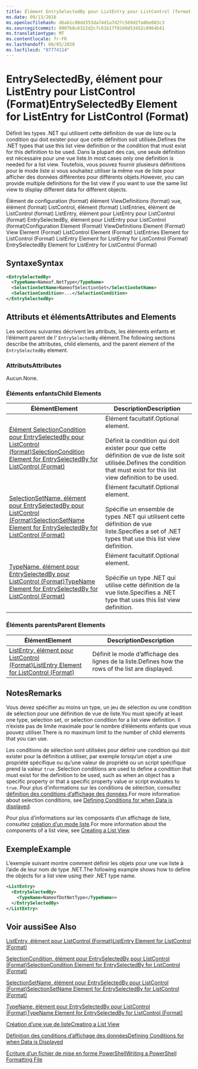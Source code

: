 ```yaml
---
title: Élément EntrySelectedBy pour ListEntry pour ListControl (format) | Microsoft Docs
ms.date: 09/13/2016
ms.openlocfilehash: d6ab1c08dd353da74d1a7d27c569d2fa86e083c3
ms.sourcegitcommit: 0907b8c6322d2c7c61b17f8168d53452c8964b41
ms.translationtype: MT
ms.contentlocale: fr-FR
ms.lasthandoff: 08/05/2020
ms.locfileid: "87774114"
---
```

# <a name="entryselectedby-element-for-listentry-for-listcontrol-format"></a><span data-ttu-id="e5eb5-102">EntrySelectedBy, élément pour ListEntry pour ListControl (Format)</span><span class="sxs-lookup"><span data-stu-id="e5eb5-102">EntrySelectedBy Element for ListEntry for ListControl (Format)</span></span>

<span data-ttu-id="e5eb5-103">Définit les types .NET qui utilisent cette définition de vue de liste ou la condition qui doit exister pour que cette définition soit utilisée.</span><span class="sxs-lookup"><span data-stu-id="e5eb5-103">Defines the .NET types that use this list view definition or the condition that must exist for this definition to be used.</span></span> <span data-ttu-id="e5eb5-104">Dans la plupart des cas, une seule définition est nécessaire pour une vue liste.</span><span class="sxs-lookup"><span data-stu-id="e5eb5-104">In most cases only one definition is needed for a list view.</span></span> <span data-ttu-id="e5eb5-105">Toutefois, vous pouvez fournir plusieurs définitions pour le mode liste si vous souhaitez utiliser la même vue de liste pour afficher des données différentes pour différents objets.</span><span class="sxs-lookup"><span data-stu-id="e5eb5-105">However, you can provide multiple definitions for the list view if you want to use the same list view to display different data for different objects.</span></span>

<span data-ttu-id="e5eb5-106">Élément de configuration (format) élément ViewDefinitions (format) vue, élément (format) ListControl, élément (format) ListEntries, élément de ListControl (format) ListEntry, élément pour ListEntry pour ListControl (format) EntrySelectedBy, élément pour ListEntry pour ListControl (format)</span><span class="sxs-lookup"><span data-stu-id="e5eb5-106">Configuration Element (Format) ViewDefinitions Element (Format) View Element (Format) ListControl Element (Format) ListEntries Element for ListControl (Format) ListEntry Element for ListEntry for ListControl (Format) EntrySelectedBy Element for ListEntry for ListControl (Format)</span></span>

## <a name="syntax"></a><span data-ttu-id="e5eb5-107">Syntaxe</span><span class="sxs-lookup"><span data-stu-id="e5eb5-107">Syntax</span></span>

```xml
<EntrySelectedBy>
  <TypeName>Nameof.NetType</TypeName>
  <SelectionSetName>NameofSelectionSet</SelectionSetName>
  <SelectionCondition>...</SelectionCondition>
</EntrySelectedBy>
```

## <a name="attributes-and-elements"></a><span data-ttu-id="e5eb5-108">Attributs et éléments</span><span class="sxs-lookup"><span data-stu-id="e5eb5-108">Attributes and Elements</span></span>

<span data-ttu-id="e5eb5-109">Les sections suivantes décrivent les attributs, les éléments enfants et l’élément parent de l' `EntrySelectedBy` élément.</span><span class="sxs-lookup"><span data-stu-id="e5eb5-109">The following sections describe the attributes, child elements, and the parent element of the `EntrySelectedBy` element.</span></span>

### <a name="attributes"></a><span data-ttu-id="e5eb5-110">Attributs</span><span class="sxs-lookup"><span data-stu-id="e5eb5-110">Attributes</span></span>

<span data-ttu-id="e5eb5-111">Aucun.</span><span class="sxs-lookup"><span data-stu-id="e5eb5-111">None.</span></span>

### <a name="child-elements"></a><span data-ttu-id="e5eb5-112">Éléments enfants</span><span class="sxs-lookup"><span data-stu-id="e5eb5-112">Child Elements</span></span>

|<span data-ttu-id="e5eb5-113">Élément</span><span class="sxs-lookup"><span data-stu-id="e5eb5-113">Element</span></span>|<span data-ttu-id="e5eb5-114">Description</span><span class="sxs-lookup"><span data-stu-id="e5eb5-114">Description</span></span>|
|-------------|-----------------|
|[<span data-ttu-id="e5eb5-115">Élément SelectionCondition pour EntrySelectedBy pour ListControl (format)</span><span class="sxs-lookup"><span data-stu-id="e5eb5-115">SelectionCondition Element for EntrySelectedBy for ListControl  (Format)</span></span>](./selectioncondition-element-for-entryselectedby-for-listcontrol-format.md)|<span data-ttu-id="e5eb5-116">Élément facultatif.</span><span class="sxs-lookup"><span data-stu-id="e5eb5-116">Optional element.</span></span><br /><br /> <span data-ttu-id="e5eb5-117">Définit la condition qui doit exister pour que cette définition de vue de liste soit utilisée.</span><span class="sxs-lookup"><span data-stu-id="e5eb5-117">Defines the condition that must exist for this list view definition to be used.</span></span>|
|[<span data-ttu-id="e5eb5-118">SelectionSetName, élément pour EntrySelectedBy pour ListControl (Format)</span><span class="sxs-lookup"><span data-stu-id="e5eb5-118">SelectionSetName Element for EntrySelectedBy for ListControl (Format)</span></span>](./selectionsetname-element-for-entryselectedby-for-listcontrol-format.md)|<span data-ttu-id="e5eb5-119">Élément facultatif.</span><span class="sxs-lookup"><span data-stu-id="e5eb5-119">Optional element.</span></span><br /><br /> <span data-ttu-id="e5eb5-120">Spécifie un ensemble de types .NET qui utilisent cette définition de vue liste.</span><span class="sxs-lookup"><span data-stu-id="e5eb5-120">Specifies a set of .NET types that use this list view definition.</span></span>|
|[<span data-ttu-id="e5eb5-121">TypeName, élément pour EntrySelectedBy pour ListControl (Format)</span><span class="sxs-lookup"><span data-stu-id="e5eb5-121">TypeName Element for EntrySelectedBy for ListControl (Format)</span></span>](./typename-element-for-entryselectedby-for-listcontrol-format.md)|<span data-ttu-id="e5eb5-122">Élément facultatif.</span><span class="sxs-lookup"><span data-stu-id="e5eb5-122">Optional element.</span></span><br /><br /> <span data-ttu-id="e5eb5-123">Spécifie un type .NET qui utilise cette définition de la vue liste.</span><span class="sxs-lookup"><span data-stu-id="e5eb5-123">Specifies a .NET type that uses this list view definition.</span></span>|

### <a name="parent-elements"></a><span data-ttu-id="e5eb5-124">Éléments parents</span><span class="sxs-lookup"><span data-stu-id="e5eb5-124">Parent Elements</span></span>

|<span data-ttu-id="e5eb5-125">Élément</span><span class="sxs-lookup"><span data-stu-id="e5eb5-125">Element</span></span>|<span data-ttu-id="e5eb5-126">Description</span><span class="sxs-lookup"><span data-stu-id="e5eb5-126">Description</span></span>|
|-------------|-----------------|
|[<span data-ttu-id="e5eb5-127">ListEntry, élément pour ListControl (Format)</span><span class="sxs-lookup"><span data-stu-id="e5eb5-127">ListEntry Element for ListControl (Format)</span></span>](./listentry-element-for-listcontrol-format.md)|<span data-ttu-id="e5eb5-128">Définit le mode d’affichage des lignes de la liste.</span><span class="sxs-lookup"><span data-stu-id="e5eb5-128">Defines how the rows of the list are displayed.</span></span>|

## <a name="remarks"></a><span data-ttu-id="e5eb5-129">Notes</span><span class="sxs-lookup"><span data-stu-id="e5eb5-129">Remarks</span></span>

<span data-ttu-id="e5eb5-130">Vous devez spécifier au moins un type, un jeu de sélection ou une condition de sélection pour une définition de vue de liste.</span><span class="sxs-lookup"><span data-stu-id="e5eb5-130">You must specify at least one type, selection set, or selection condition for a list view definition.</span></span> <span data-ttu-id="e5eb5-131">Il n’existe pas de limite maximale pour le nombre d’éléments enfants que vous pouvez utiliser.</span><span class="sxs-lookup"><span data-stu-id="e5eb5-131">There is no maximum limit to the number of child elements that you can use.</span></span>

<span data-ttu-id="e5eb5-132">Les conditions de sélection sont utilisées pour définir une condition qui doit exister pour la définition à utiliser, par exemple lorsqu’un objet a une propriété spécifique ou qu’une valeur de propriété ou un script spécifique prend la valeur `true` .</span><span class="sxs-lookup"><span data-stu-id="e5eb5-132">Selection conditions are used to define a condition that must exist for the definition to be used, such as when an object has a specific property or that a specific property value or script evaluates to `true`.</span></span> <span data-ttu-id="e5eb5-133">Pour plus d’informations sur les conditions de sélection, consultez [définition des conditions d’affichage des données](./defining-conditions-for-displaying-data.md).</span><span class="sxs-lookup"><span data-stu-id="e5eb5-133">For more information about selection conditions, see [Defining Conditions for when Data is displayed](./defining-conditions-for-displaying-data.md).</span></span>

<span data-ttu-id="e5eb5-134">Pour plus d’informations sur les composants d’un affichage de liste, consultez [création d’un mode liste](./creating-a-list-view.md).</span><span class="sxs-lookup"><span data-stu-id="e5eb5-134">For more information about the components of a list view, see [Creating a List View](./creating-a-list-view.md).</span></span>

## <a name="example"></a><span data-ttu-id="e5eb5-135">Exemple</span><span class="sxs-lookup"><span data-stu-id="e5eb5-135">Example</span></span>

<span data-ttu-id="e5eb5-136">L’exemple suivant montre comment définir les objets pour une vue liste à l’aide de leur nom de type .NET.</span><span class="sxs-lookup"><span data-stu-id="e5eb5-136">The following example shows how to define the objects for a list view using their .NET type name.</span></span>

```xml
<ListEntry>
  <EntrySelectedBy>
    <TypeName>NameofDotNetType</TypeName>>
  </EntrySelectedBy>
</ListEntry>
```

## <a name="see-also"></a><span data-ttu-id="e5eb5-137">Voir aussi</span><span class="sxs-lookup"><span data-stu-id="e5eb5-137">See Also</span></span>

[<span data-ttu-id="e5eb5-138">ListEntry, élément pour ListControl (Format)</span><span class="sxs-lookup"><span data-stu-id="e5eb5-138">ListEntry Element for ListControl (Format)</span></span>](./listentry-element-for-listcontrol-format.md)

[<span data-ttu-id="e5eb5-139">SelectionCondition, élément pour EntrySelectedBy pour ListControl (Format)</span><span class="sxs-lookup"><span data-stu-id="e5eb5-139">SelectionCondition Element for EntrySelectedBy for ListControl (Format)</span></span>](./selectioncondition-element-for-entryselectedby-for-listcontrol-format.md)

[<span data-ttu-id="e5eb5-140">SelectionSetName, élément pour EntrySelectedBy pour ListControl (Format)</span><span class="sxs-lookup"><span data-stu-id="e5eb5-140">SelectionSetName Element for EntrySelectedBy for ListControl (Format)</span></span>](./selectionsetname-element-for-entryselectedby-for-listcontrol-format.md)

[<span data-ttu-id="e5eb5-141">TypeName, élément pour EntrySelectedBy pour ListControl (Format)</span><span class="sxs-lookup"><span data-stu-id="e5eb5-141">TypeName Element for EntrySelectedBy for ListControl (Format)</span></span>](./typename-element-for-entryselectedby-for-listcontrol-format.md)

[<span data-ttu-id="e5eb5-142">Création d’une vue de liste</span><span class="sxs-lookup"><span data-stu-id="e5eb5-142">Creating a List View</span></span>](./creating-a-list-view.md)

[<span data-ttu-id="e5eb5-143">Définition des conditions d’affichage des données</span><span class="sxs-lookup"><span data-stu-id="e5eb5-143">Defining Conditions for when Data is Displayed</span></span>](./defining-conditions-for-displaying-data.md)

[<span data-ttu-id="e5eb5-144">Écriture d’un fichier de mise en forme PowerShell</span><span class="sxs-lookup"><span data-stu-id="e5eb5-144">Writing a PowerShell Formatting File</span></span>](./writing-a-powershell-formatting-file.md)
